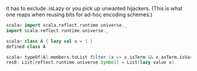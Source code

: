 It has to exclude .isLazy or you pick up unwanted hijackers. (This is what one reaps when reusing bits for ad-hoc encoding schemes.) 

```scala
scala> import scala.reflect.runtime.universe._
import scala.reflect.runtime.universe._

scala> class A { lazy val x = 1 }
defined class A

scala> typeOf[A].members.toList filter (x => x.isTerm && x.asTerm.isVar)
res0: List[reflect.runtime.universe.Symbol] = List(lazy value x)
```
